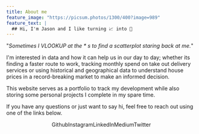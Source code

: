 ```yaml
---
title: About me
feature_image: "https://picsum.photos/1300/400?image=989"
feature_text: |
  ## Hi, I'm Jason and I like turning 📈 into 💎
---
```


"_Sometimes I VLOOKUP at the * s to find a scatterplot staring back at me._"

I'm interested in data and how it can help us in our day to day; whether its finding a faster route to work, tracking monthly spend on take out delivery services or using historical and geographical data to understand house prices in a record-breaking market to make an informed decision.

This website serves as a portfolio to track my development while also storing some personal projects I complete in my spare time.

If you have any questions or just want to say hi, feel free to reach out using one of the links below.

<div class="social">
                        <center>
                            <div class="socializer sr-32px sr-circle sr-float sr-bdr-md sr-bdr-white sr-bg-none sr-pad a" data-features="32px,circle,float,bdr-md,bdr-white,bg-none,pad" data-meta-link="" data-meta-title="" data-sites="github,instagram,linkedin,medium,twitter" data-meta-github="https://github.com/MatBusch" data-meta-instagram="https://www.instagram.com/mathewbusch/" data-meta-linkedin="https://www.linkedin.com/in/mathew-busch-89764274/" data-meta-medium="https://medium.com/@mathewbusch2" data-meta-twitter="https://twitter.com/busch_mat" data-text="hover"><span class="sr-github sr-text-hover"><a href="https://github.com/MatBusch" target="_blank" title="Github"><i class="fa fa-github"></i></a><span class="text">Github</span></span><span class="sr-instagram sr-text-hover"><a href="https://www.instagram.com/mathewbusch/" target="_blank" title="Instagram"><i class="fa fa-instagram"></i></a><span class="text">Instagram</span></span><span class="sr-linkedin sr-text-hover"><a href="https://www.linkedin.com/in/mathew-busch-89764274/" target="_blank" title="LinkedIn"><i class="fa fa-linkedin"></i></a><span class="text">LinkedIn</span></span><span class="sr-medium sr-text-hover"><a href="https://medium.com/@mathewbusch2" target="_blank" title="Medium"><i class="fa fa-medium"></i></a><span class="text">Medium</span></span><span class="sr-twitter sr-text-hover"><a href="https://twitter.com/busch_mat" target="_blank" title="Twitter"><i class="fa fa-twitter"></i></a><span class="text">Twitter</span></span></div>
                            <br>
                            <br>
                        </center>
                    </div>

